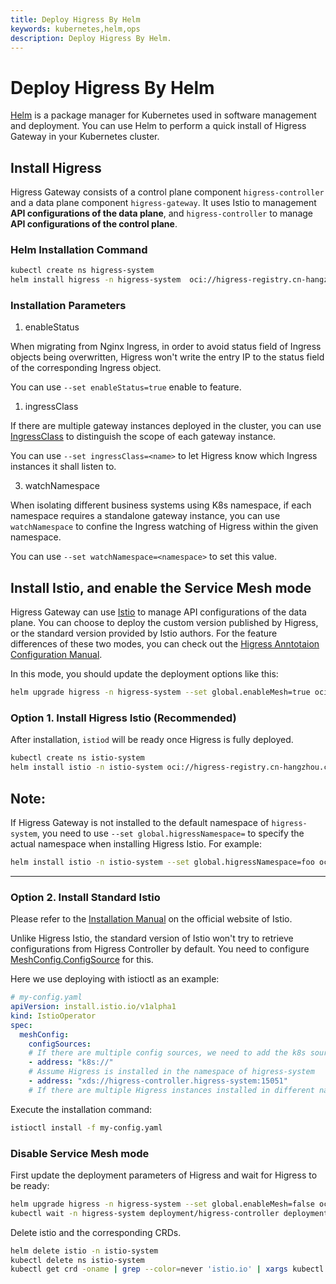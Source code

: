 ```yaml
---
title: Deploy Higress By Helm
keywords: kubernetes,helm,ops
description: Deploy Higress By Helm.
---
```


# Deploy Higress By Helm

[Helm](https://helm.sh/) is a package manager for Kubernetes used in software management and deployment. You can use Helm to perform a quick install of Higress Gateway in your Kubernetes cluster.

## Install Higress

Higress Gateway consists of a control plane component `higress-controller` and a data plane component `higress-gateway`. It uses Istio to management **API configurations of the data plane**, and `higress-controller` to manage **API configurations of the control plane**.

### Helm Installation Command

```bash
kubectl create ns higress-system
helm install higress -n higress-system  oci://higress-registry.cn-hangzhou.cr.aliyuncs.com/charts/higress
```

### Installation Parameters

1. enableStatus

When migrating from Nginx Ingress, in order to avoid status field of Ingress objects being overwritten, Higress won't write the entry IP to the status field of the corresponding Ingress object.

You can use `--set enableStatus=true` enable to feature.

1. ingressClass

If there are multiple gateway instances deployed in the cluster, you can use [IngressClass](https://kubernetes.io/zh-cn/docs/concepts/services-networking/ingress/#ingress-class) to distinguish the scope of each gateway instance.

You can use `--set ingressClass=<name>` to let Higress know which Ingress instances it shall listen to.

3. watchNamespace

When isolating different business systems using K8s namespace, if each namespace requires a standalone gateway instance, you can use `watchNamespace` to confine the Ingress watching of Higress within the given namespace.

You can use `--set watchNamespace=<namespace>` to set this value.


## Install Istio, and enable the Service Mesh mode

Higress Gateway can use [Istio](https://istio.io/) to manage API configurations of the data plane. You can choose to deploy the custom version published by Higress, or the standard version provided by Istio authors.
For the feature differences of these two modes, you can check out the [Higress Anntotaion Configuration Manual](../user/annotation.md).

In this mode, you should update the deployment options like this:

```bash
helm upgrade higress -n higress-system --set global.enableMesh=true oci://higress-registry.cn-hangzhou.cr.aliyuncs.com/charts/higress 
```

### Option 1. Install Higress Istio (Recommended)

After installation, `istiod` will be ready once Higress is fully deployed.

```bash
kubectl create ns istio-system
helm install istio -n istio-system oci://higress-registry.cn-hangzhou.cr.aliyuncs.com/charts/istio
```

**Note:**
-----
If Higress Gateway is not installed to the default namespace of `higress-system`, you need to use `--set global.higressNamespace=` to specify the actual namespace when installing Higress Istio. For example:

```bash
helm install istio -n istio-system --set global.higressNamespace=foo oci://higress-registry.cn-hangzhou.cr.aliyuncs.com/charts/istio
```

-----

### Option 2. Install Standard Istio

Please refer to the [Installation Manual](https://istio.io/latest/docs/setup/install/) on the official website of Istio.

Unlike Higress Istio, the standard version of Istio won't try to retrieve configurations from Higress Controller by default. You need to configure [MeshConfig.ConfigSource](https://istio.io/latest/docs/reference/config/istio.mesh.v1alpha1/#ConfigSource) for this.

Here we use deploying with istioctl as an example:

```yaml
# my-config.yaml
apiVersion: install.istio.io/v1alpha1
kind: IstioOperator
spec:
  meshConfig:
    configSources:
    # If there are multiple config sources, we need to add the k8s source explicitly.
    - address: "k8s://"
    # Assume Higress is installed in the namespace of higress-system
    - address: "xds://higress-controller.higress-system:15051"
    # If there are multiple Higress instances installed in different namespaces, you can add them below.
```

Execute the installation command:
```bash
istioctl install -f my-config.yaml
```

### Disable Service Mesh mode

First update the deployment parameters of Higress and wait for Higress to be ready:

```bash
helm upgrade higress -n higress-system --set global.enableMesh=false oci://higress-registry.cn-hangzhou.cr.aliyuncs.com/charts/higress
kubectl wait -n higress-system deployment/higress-controller deployment/higress-gateway --for=condition=Available
```

Delete istio and the corresponding CRDs.

```bash
helm delete istio -n istio-system
kubectl delete ns istio-system
kubectl get crd -oname | grep --color=never 'istio.io' | xargs kubectl delete
```
